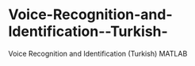 # Voice-Recognition-and-Identification--Turkish-
Voice Recognition and Identification (Turkish) MATLAB
